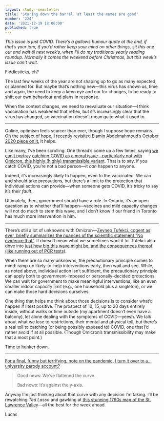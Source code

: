 ```yaml
---
layout: study--newsletter
title: 'Staring down the barrel, at least the memes are good'
number: '224'
date: '2021-12-19 18:00:00'
published: true
---
```


_This issue is just COVID. There’s a gallows humour quote at the end, if that’s your jam; if you’d rather keep your mind on other things, sit this one out and wait til next week’s, when I’ll do my traditional yearly reading roundup. Normally it comes the weekend before Christmas, but this week’s issue can’t wait._

Fiddlesticks, eh?

The last few weeks of the year are not shaping up to go as 
many expected, or planned for. But maybe that’s nothing new—this virus has shown us, time and again, the need to keep a keen eye and ear for changes, to be ready to shift our own behaviour and plans in response.

When the context changes, we need to reevaluate our situation—I think vaccination has weakened that reflex, but it’s increasingly clear that the virus has changed, so vaccination doesn’t mean quite what it used to.

---

Online, optimism feels scarcer than ever, though I suppose hope remains. [On the subject of hope, I recently revisited Elamin Abdelmahmoud’s October 2020 piece on it.](https://www.buzzfeednews.com/article/elaminabdelmahmoud/hope-2020-pandemic-wildfires) It helps.

Like many, I’ve been scrolling. One thread’s come up a few times, saying [we can’t portray catching COVID as a moral issue—particularly not with Omicron, this highly (highly) transmissible variant](https://twitter.com/NoahTzedek/status/1472487954350288897). That is to say, if you catch COVID, you’re not a bad person—it _can_ happen to anyone.

Indeed, it’s increasingly likely to happen, even to the vaccinated. We can and should take precautions, but there’s a limit to the protection that individual actions can provide—when someone gets COVID, it’s tricky to say it’s their _fault_.

Ultimately, then, government should have a role. In Ontario, it’s an open question as to whether that’ll happen—vaccines and mild capacity changes will not do much to stem this wave, and I don’t know if our friend in Toronto has much more intervention in him.

---

There’s still a lot of unknowns with Omicron—[Zeynep Tufekci, cogent as ever, briefly summarizes the nuances of the scientific statement “No evidence that”](https://twitter.com/zeynep/status/1472308016737251328). It doesn’t mean what we sometimes want it to. Tufekci also dove into [just how big this wave might be, and the consequences thereof (like running out of PCR tests)](https://www.theinsight.org/p/still-not-sure-edition-open-thread).

When there are so many unknowns, the precautionary principle comes to mind: ramp up likely-to-help interventions early, then wait and see. While, as noted above, individual action isn’t sufficient, the precautionary principle can apply both to government-imposed or personally-decided protections. We can wait for government to make meaningful interventions, like an even smaller indoor capacity limit (e.g., one household plus a singleton), or we can make those hard decisions ourselves.

One thing that helps me think about those decisions is to consider what’d happen if I test positive. The prospect of 10, 15, up to 20 days entirely inside, without walks or time outside (my apartment doesn’t even have a balcony), let alone dealing with the symptoms of COVID—yeesh. We talk about what we lose to restrictions, their mental and physical toll, but there’s a real toll to catching (or being possibly exposed to) COVID, one that I’d rather avoid if at all possible. (Though Omicron’s transmissibility may make that a moot point.)

Time to hunker down.

---

[For a final, funny but terrifying, note on the pandemic, I turn it over to a… university parody account?](https://twitter.com/BantshireUni/status/1472192658797903881)

> Good news: We’ve flattened the curve.
>
> Bad news: It’s against the y-axis.

Anyway I’m just thinking about that curve with any decision I’m taking. I’ll be rewatching _Ted Lasso_ and gawking at [this stunning 1760s map of the St. Lawrence Valley](https://thediscoverblog.com/2021/12/09/the-260th-anniversary-of-the-murray-map-the-st-lawrence-valley-through-the-eyes-and-pens-of-british-military-engineers/)—all the best for the week ahead.

Lucas